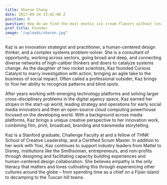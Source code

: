 ```yaml
---
title: Sharon Chang
date: 2017-09-24 23:42:00 Z
position: 0
question: How do we find the most exotic ice cream flavors without losing Kazoo?
prof_title: Founder
image: "/uploads/sharon.jpg"
---
```


Kaz is an innovation strategist and practitioner, a human-centered design thinker, and a complex systems problem-solver. She is a consultant of opportunity, working across sectors, going broad and deep, and connecting diverse networks of high-caliber thinkers and doers to catalyze systems change. As the daughter of two rocket scientists, Kaz founded Curious Catalyst to marry investigation with action, bringing an agile take to the business of social impact. Often called a professional outsider, Kaz brings to Yoxi her ability to recognize patterns and blind spots. 

After years working with emerging technology platforms and solving larger cross-disciplinary problems in the digital agency space, Kaz earned her stripes in the start-up world, leading strategy and operations for early social media innovators and then an open-source cloud computing powerhouse focused on the developing world. With a background across media platforms, Kaz brings a unique creative perspective to her innovation work, combining film, print, broadcast, branding and transmedia storytelling. 

Kaz is a Stanford graduate, Challenge Faculty at and a fellow of THNK School of Creative Leadership, and a Certified Scrum Master. In addition to her work with Yoxi, Kaz continues to support industry leaders from Mattel to Disney, institutions like the Smithsonian, entrepreneurs, and non-profits through designing and facilitating capacity building experiences and human-centered design collaboration. She believes empathy is the only literacy that matters and loves cultivating this through experiencing other cultures around the globe – from spending time as a chief on a Fijian island to decamping to the Tuscan hill towns.